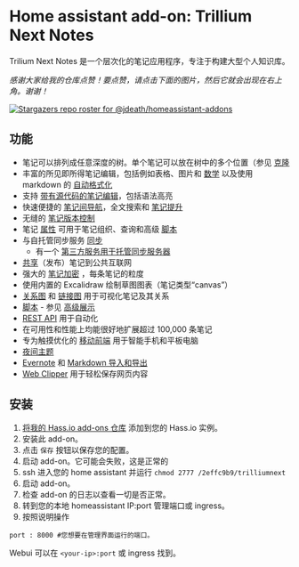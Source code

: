 # Home assistant add-on: Trillium Next Notes
Trilium Next Notes 是一个层次化的笔记应用程序，专注于构建大型个人知识库。 
 
 
_感谢大家给我的仓库点赞！要点赞，请点击下面的图片，然后它就会出现在右上角。谢谢！_

[![Stargazers repo roster for @jdeath/homeassistant-addons](https://reporoster.com/stars/jdeath/homeassistant-addons)](https://github.com/jdeath/homeassistant-addons/stargazers)

## 功能

* 笔记可以排列成任意深度的树。单个笔记可以放在树中的多个位置（参见 [克隆](https://triliumnext.github.io/Docs/Wiki/cloning-notes)
* 丰富的所见即所得笔记编辑，包括例如表格、图片和 [数学](https://triliumnext.github.io/Docs/Wiki/text-notes) 以及使用 markdown 的 [自动格式化](https://triliumnext.github.io/Docs/Wiki/text-notes#autoformat)
* 支持 [带有源代码的笔记编辑](https://triliumnext.github.io/Docs/Wiki/code-notes)，包括语法高亮
* 快速便捷的 [笔记间导航](https://triliumnext.github.io/Docs/Wiki/note-navigation)，全文搜索和 [笔记提升](https://triliumnext.github.io/Docs/Wiki/note-hoisting)
* 无缝的 [笔记版本控制](https://triliumnext.github.io/Docs/Wiki/note-revisions)
* 笔记 [属性](https://triliumnext.github.io/Docs/Wiki/attributes) 可用于笔记组织、查询和高级 [脚本](https://triliumnext.github.io/Docs/Wiki/scripts)
* 与自托管同步服务 [同步](https://triliumnext.github.io/Docs/Wiki/synchronization)
  * 有一个 [第三方服务用于托管同步服务器](https://trilium.cc/paid-hosting)
* [共享](https://triliumnext.github.io/Docs/Wiki/sharing)（发布）笔记到公共互联网
* 强大的 [笔记加密](https://triliumnext.github.io/Docs/Wiki/protected-notes) ，每条笔记的粒度
* 使用内置的 Excalidraw 绘制草图图表（笔记类型“canvas”）
* [关系图](https://triliumnext.github.io/Docs/Wiki/relation-map) 和 [链接图](https://triliumnext.github.io/Docs/Wiki/link-map) 用于可视化笔记及其关系
* [脚本](https://triliumnext.github.io/Docs/Wiki/scripts) - 参见 [高级展示](https://triliumnext.github.io/Docs/Wiki/advanced-showcases)
* [REST API](https://triliumnext.github.io/Docs/Wiki/etapi) 用于自动化
* 在可用性和性能上均能很好地扩展超过 100,000 条笔记
* 专为触摸优化的 [移动前端](https://triliumnext.github.io/Docs/Wiki/mobile-frontend) 用于智能手机和平板电脑
* [夜间主题](https://triliumnext.github.io/Docs/Wiki/themes)
* [Evernote](https://triliumnext.github.io/Docs/Wiki/evernote-import) 和 [Markdown 导入和导出](https://triliumnext.github.io/Docs/Wiki/markdown)
* [Web Clipper](https://triliumnext.github.io/Docs/Wiki/web-clipper) 用于轻松保存网页内容


## 安装


1. [将我的 Hass.io add-ons 仓库][repository] 添加到您的 Hass.io 实例。
1. 安装此 add-on。
1. 点击 `保存` 按钮以保存您的配置。
1. 启动 add-on。它可能会失败，这是正常的
1. ssh 进入您的 home assistant 并运行 `chmod 2777 /2effc9b9/trilliumnext`
1. 启动 add-on。
1. 检查 add-on 的日志以查看一切是否正常。
1. 转到您的本地 homeassistant IP:port 管理端口或 ingress。
1. 按照说明操作

```
port : 8000 #您想要在管理界面运行的端口。
```

Webui 可以在 `<your-ip>:port` 或 ingress 找到。

[repository]: https://github.com/jdeath/homeassistant-addons